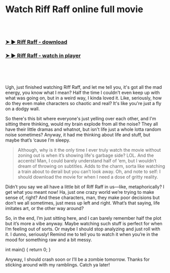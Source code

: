 <h1>Watch Riff Raff online full movie</h1>


<br><br>

<h3><a href="https://Patricks-trojredlaten1987.github.io/itjlnpnhpf/">➤ ► Riff Raff - download</a></h3> 
<h3><a href="https://Patricks-trojredlaten1987.github.io/itjlnpnhpf/">➤ ► Riff Raff - watch in player</a></h3>


<br><br><br>


Ugh, just finished watching Riff Raff, and let me tell you, it's got all the mad energy, you know what I mean? Half the time I couldn't even keep up with what was going on, but in a weird way, I kinda loved it. Like, seriously, how do they even make characters so chaotic and real? It's like you're just a fly on a dodgy wall. 

So there's this bit where everyone's just yelling over each other, and I'm sitting there thinking, would my brain explode from all the noise? They all have their little dramas and whatnot, but isn't life just a whole lotta random noise sometimes? Anyway, it had me thinking about life and stuff, but maybe that’s ‘cause I’m sleepy.

> Although, why is it the only time I ever truly watch the movie without zoning out is when it’s showing life's garbage side? LOL. And the accents! Man, I could barely understand half of ‘em, but I wouldn’t dream of throwing on subtitles. Adds to the charm, sorta like watching a train about to derail but you can’t look away. Oh, and note to self: I should download the movie for when I need a dose of gritty reality.

Didn’t you say we all have a little bit of Riff Raff in us—like, metaphorically? I get what you meant now! Ha, just one crazy world we’re trying to make sense of, right? And these characters, man, they make poor decisions but don’t we all sometimes, just mess up left and right. What’s that saying, life imitates art, or the other way around?

So, in the end, I’m just sitting here, and I can barely remember half the plot but it’s more a vibe anyway. Maybe watching such stuff is perfect for when I’m feeling out of sorts. Or maybe I should stop analyzing and just roll with it. I dunno, seriously! Remind me to tell you to watch it when you’re in the mood for something raw and a bit messy.

int main() { return 0; }

Anyway, I should crash soon or I’ll be a zombie tomorrow. Thanks for sticking around with my ramblings. Catch ya later!
